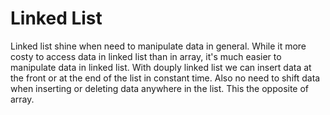 # Linked List

Linked list shine when need to manipulate data in general. While it more costy to access data in linked list than in array, it's much easier to manipulate data in linked list.
With douply linked list we can insert data at the front or at the end of the list in constant time.
Also no need to shift data when inserting or deleting data anywhere in the list. This the opposite of array.
